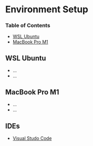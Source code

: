 # Environment Setup

### Table of Contents

- [WSL Ubuntu](#wsl-ubuntu)
- [MacBook Pro M1](#macbook-pro-m1)


## WSL Ubuntu

- ...
- ...


## MacBook Pro M1

- ...
- ...


 ## IDEs
 
 
 - [Visual Studo Code](#vs-code)
